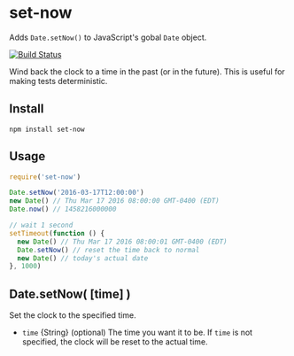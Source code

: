 # set-now

Adds `Date.setNow()` to JavaScript's gobal `Date` object.

[![Build Status](https://travis-ci.org/will123195/set-now.svg?branch=master)](https://travis-ci.org/will123195/set-now)

Wind back the clock to a time in the past (or in the future). This is useful for making tests deterministic.

## Install

```
npm install set-now
```

## Usage

```js
require('set-now')

Date.setNow('2016-03-17T12:00:00')
new Date() // Thu Mar 17 2016 08:00:00 GMT-0400 (EDT)
Date.now() // 1458216000000

// wait 1 second
setTimeout(function () {
  new Date() // Thu Mar 17 2016 08:00:01 GMT-0400 (EDT)
  Date.setNow() // reset the time back to normal
  new Date() // today's actual date
}, 1000)
```

## Date.setNow( [time] )

Set the clock to the specified time.

* `time` {String} (optional) The time you want it to be. If `time` is not specified, the clock will be reset to the actual time.
